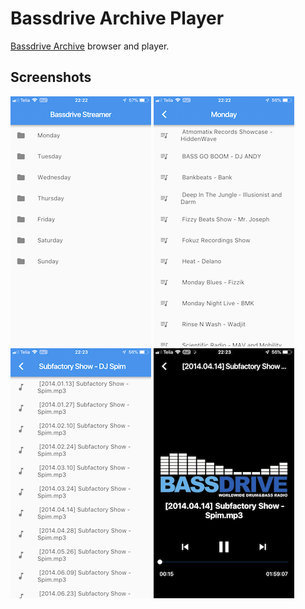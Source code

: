 # Bassdrive Archive Player

[Bassdrive Archive](http://archives.bassdrivearchive.com/) browser and player.

## Screenshots

![Days](https://raw.githubusercontent.com/v3rm0n/bassdrive_streamer_flutter/master/screenshots/IMG_4238.png)
![Shows](https://raw.githubusercontent.com/v3rm0n/bassdrive_streamer_flutter/master/screenshots/IMG_4239.png)
![Episodes](https://raw.githubusercontent.com/v3rm0n/bassdrive_streamer_flutter/master/screenshots/IMG_4240.png)
![Player](https://raw.githubusercontent.com/v3rm0n/bassdrive_streamer_flutter/master/screenshots/IMG_4241.png)
